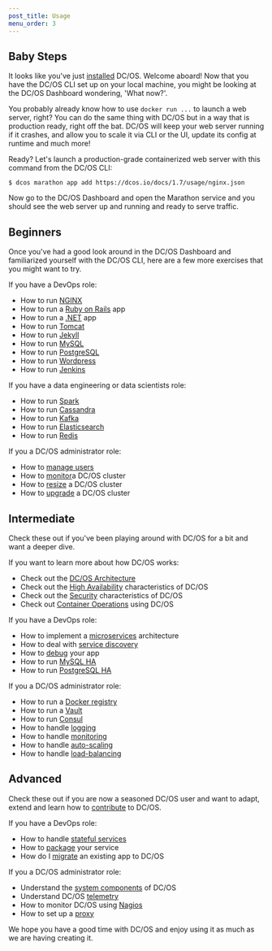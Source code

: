 ```yaml
---
post_title: Usage
menu_order: 3
---
```


## Baby Steps

It looks like you've just [installed](https://dcos.io/install/) DC/OS. Welcome aboard! Now that you have the DC/OS CLI set up on your local machine, you might be looking at the DC/OS Dashboard wondering, 'What now?'.

You probably already know how to use `docker run ...` to launch a web server, right? You can do the same thing with DC/OS but in a way that is production ready, right off the bat. DC/OS will keep your web server running if it crashes, and allow you to scale it via CLI or the UI, update its config at runtime and much more!

Ready? Let's launch a production-grade containerized web server with this command from the DC/OS CLI:

    $ dcos marathon app add https://dcos.io/docs/1.7/usage/nginx.json

Now go to the DC/OS Dashboard and open the Marathon service and you should see the web server up and running and ready to serve traffic.

## Beginners

Once you've had a good look around in the DC/OS Dashboard and familiarized yourself with the DC/OS CLI, here are a few more exercises that you might want to try.

If you have a DevOps role:

- How to run [NGINX](/docs/1.7/usage/tutorials/nginx/)
- How to run a [Ruby on Rails](/docs/1.7/usage/tutorials/ruby-on-rails/) app
- How to run a [.NET](/docs/1.7/usage/tutorials/asp-dot-net/) app
- How to run [Tomcat](/docs/1.7/usage/tutorials/tomcat/)
- How to run [Jekyll](/docs/1.7/usage/tutorials/jekyll/)
- How to run [MySQL](/docs/1.7/usage/tutorials/mysql/)
- How to run [PostgreSQL](/docs/1.7/usage/tutorials/postgres/)
- How to run [Wordpress](/docs/1.7/usage/tutorials/wordpress/)
- How to run [Jenkins](/docs/1.7/usage/tutorials/jenkins/)

If you have a data engineering or data scientists role:

- How to run [Spark](/docs/1.7/usage/tutorials/spark/)
- How to run [Cassandra](/docs/1.7/usage/tutorials/cassandra/)
- How to run [Kafka](/docs/1.7/usage/tutorials/kafka/)
- How to run [Elasticsearch](/docs/1.7/usage/tutorials/elasticsearch/)
- How to run [Redis](/docs/1.7/usage/tutorials/redis/)

If you a DC/OS administrator role:

- How to [manage users](/docs/1.7/administration/user-management/)
- How to [monitor](/docs/1.7/administration/monitoring/)a DC/OS cluster
- How to [resize](/docs/1.7/administration/resizing/) a DC/OS cluster
- How to [upgrade](/docs/1.7/administration/upgrading/) a DC/OS cluster

## Intermediate

Check these out if you've been playing around with DC/OS for a bit and want a deeper dive.

If you want to learn more about how DC/OS works:

- Check out the [DC/OS Architecture](/docs/1.7/overview/architecture/)
- Check out the [High Availability](/docs/1.7/overview/high-availability/) characteristics of DC/OS
- Check out the [Security](/docs/1.7/overview/security/) characteristics of DC/OS
- Check out [Container Operations](/docs/1.7/overview/container-operations/) using DC/OS

If you have a DevOps role:

- How to implement a [microservices](/docs/1.7/usage/tutorials/microservices/) architecture
- How to deal with [service discovery](/docs/1.7/usage/tutorials/service-discovery/)
- How to [debug](/docs/1.7/usage/tutorials/debugging/) your app
- How to run [MySQL HA](/docs/1.7/usage/tutorials/mysql-ha/)
- How to run [PostgreSQL HA](/docs/1.7/usage/tutorials/postgres-ha/)

If you a DC/OS administrator role:

- How to run a [Docker registry](/docs/1.7/usage/tutorials/docker-registry/)
- How to run a [Vault](/docs/1.7/usage/tutorials/vault/)
- How to run [Consul](/docs/1.7/usage/tutorials/consul/)
- How to handle [logging](/docs/1.7/usage/tutorials/logging/)
- How to handle [monitoring](/docs/1.7/usage/tutorials/monitoring/)
- How to handle [auto-scaling](/docs/1.7/usage/tutorials/autoscaling/)
- How to handle [load-balancing](/docs/1.7/usage/tutorials/load-balancing/)

## Advanced

Check these out if you are now a seasoned DC/OS user and want to adapt, extend and learn how to [contribute](/contribute) to DC/OS.

If you have a DevOps role:

- How to handle [stateful services](/docs/1.7/usage/tutorials/stateful-services/)
- How to [package](/docs/1.7/usage/tutorials/packaging/) your service
- How do I [migrate](/docs/1.7/overview/migration/) an existing app to DC/OS

If you a DC/OS administrator role:

- Understand the [system components](/docs/1.7/administration/system-components/) of DC/OS
- Understand DC/OS [telemetry](/docs/1.7/administration/telemetry/)
- How to monitor DC/OS using [Nagios](/docs/1.7/administration/monitoring/nagios/)
- How to set up a [proxy](/docs/1.7/administration/proxy/)

We hope you have a good time with DC/OS and enjoy using it as much as we are having creating it.
